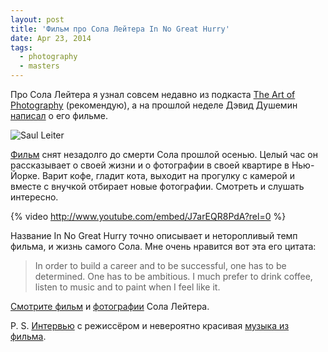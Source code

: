 ```yaml
---
layout: post
title: 'Фильм про Сола Лейтера In No Great Hurry'
date: Apr 23, 2014
tags:
  - photography
  - masters
---
```


Про Сола Лейтера я узнал совсем недавно из подкаста [The Art of Photography](http://theartofphotography.tv/) (рекомендую), а на прошлой неделе Дэвид Душемин [написал](http://davidduchemin.com/2014/04/study-the-masters-saul-leiter/) о его фильме.

![Saul Leiter](upload://saul-leiter.jpg)

[Фильм](http://watch.innogreathurry.com/) снят незадолго до смерти Сола прошлой осенью. Целый час он рассказывает о своей жизни и о фотографии в своей квартире в Нью-Йорке. Варит кофе, гладит кота, выходит на прогулку с камерой и вместе с внучкой отбирает новые фотографии. Смотреть и слушать интересно.

<!--more-->

{% video http://www.youtube.com/embed/J7arEQR8PdA?rel=0 %}

Название In No Great Hurry точно описывает и неторопливый темп фильма, и жизнь самого Сола. Мне очень нравится вот эта его цитата:

> In order to build a career and to be successful, one has to be determined. One has to be ambitious. I much prefer to drink coffee, listen to music and to paint when I feel like it.

[Смотрите фильм](http://watch.innogreathurry.com/) и [фотографии](http://everyday-i-show.livejournal.com/96667.html) Сола Лейтера.

P. S. [Интервью](http://erickimphotography.com/blog/2013/06/17/interview-with-tomas-leach-director-of-in-no-great-hurry-13-lessons-in-life-with-saul-leiter/) с режиссёром и невероятно красивая [музыка из фильма](https://itunes.apple.com/ru/album/in-no-great-hurry-original/id630752487).
